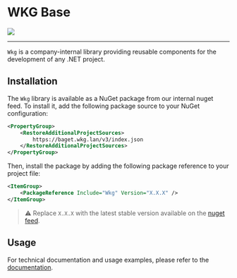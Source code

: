 # WKG Base

![](https://git.wkg.lan/WKG/components/wkg-base/badges/main/pipeline.svg)

---

`Wkg` is a company-internal library providing reusable components for the development of any .NET project.

## Installation

The `Wkg` library is available as a NuGet package from our internal nuget feed. To install it, add the following package source to your NuGet configuration:

```xml
<PropertyGroup>
    <RestoreAdditionalProjectSources>
        https://baget.wkg.lan/v3/index.json
    </RestoreAdditionalProjectSources>
</PropertyGroup>
```

Then, install the package by adding the following package reference to your project file:

```xml
<ItemGroup>
    <PackageReference Include="Wkg" Version="X.X.X" />
</ItemGroup>
```

> :warning:
> Replace `X.X.X` with the latest stable version available on the [nuget feed](https://baget.wkg.lan/packages/wkg/latest).

## Usage

For technical documentation and usage examples, please refer to the [documentation](/docs/documentation.md).